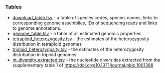 ### Tables

- [download_table.tsv](download_table.tsv) - a table of species codes, species names, links to corresponding genome assemblies, IDs of sequencing reads and links to genome annotations.
- [genome_table.tsv](genome_table.tsv) - a table of all estimated genomic properties
- [tetraploid_heterozygosity.tsv](tetraploid_heterozygosity.tsv) - the estimates of the heterozygosity distribution in tetraploid genomes
- [triploid_heterozygosity.tsv](triploid_heterozygosity.tsv) - the estimates of the heterozygosity distribution in triploid genomes
- [nt_diversity_extracted.tsv](nt_diversity_extracted.tsv) - the nucleotide diversities extracted from the supplementary table 1 of  https://doi.org/10.1371/journal.pbio.1001388

